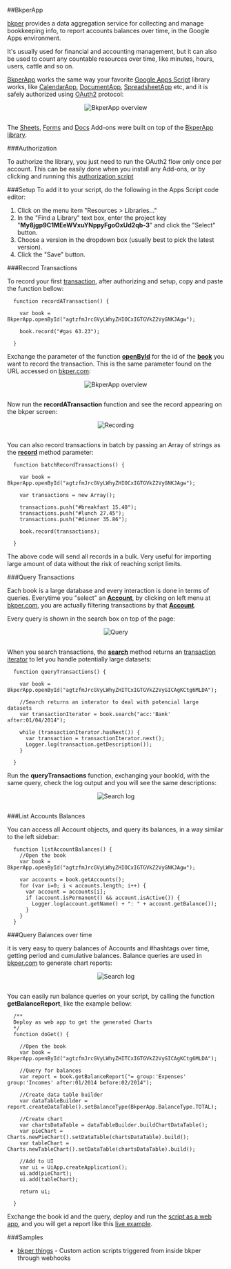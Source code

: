 [BkperApp]: http://developers.bkper.com/docs/BkperApp
[bkper]: http://about.bkper.com/features.html
[transaction]: http://developers.bkper.com/docs/BkperApp/Transaction.html
[book]: http://developers.bkper.com/docs/BkperApp/Book.html

##BkperApp

[bkper] provides a data aggregation service for collecting and manage bookkeeping info, to report accounts balances over time, in the Google Apps environment.

It's usually used for financial and accounting management, but it can also be used to count any countable resources over time, like minutes, hours, users, cattle and so on.

[BkperApp] works the same way your favorite [Google Apps Script](https://developers.google.com/apps-script/) library works, like [CalendarApp](https://developers.google.com/apps-script/reference/calendar/calendar-app), [DocumentApp](https://developers.google.com/apps-script/reference/document/document-app), [SpreadsheetApp](https://developers.google.com/apps-script/reference/spreadsheet/spreadsheet-app) etc, and it is safely authorized using [OAuth2](http://oauth.net/) protocol:

<div style="text-align:center; padding-bottom:15px">
  <img src="http://developers.bkper.com/images/docs/BkperApp-overview.png" alt="BkperApp overview">
</div>

The [Sheets](https://chrome.google.com/webstore/detail/bkper/cgjnibofbefehaeeadeomaffglgfpkfl), [Forms](https://chrome.google.com/webstore/detail/bkper/hfhnjepoehncolldclpdddgccibbpeda) and [Docs](https://chrome.google.com/webstore/detail/bkper/cdialfondjmoflglobnohjcbicdhcaaj) Add-ons were built on top of the [BkperApp library](http://developers.bkper.com/docs/BkperApp).



###Authorization

To authorize the library, you just need to run the OAuth2 flow only once per account. This can be easily done when you install any Add-ons, or by clicking and running this [authorization script](https://script.google.com/macros/s/AKfycbz8F5FGTTW72pQBfDvGjEB4eglVmOfhG_a9Qb3EXYjVo5IICg/exec)



###Setup
To add it to your script, do the following in the Apps Script code editor:

1. Click on the menu item "Resources > Libraries..."
2. In the "Find a Library" text box, enter the project key "**My8jgp9C1MEeWVxuYNppyFgoOxUd2qb-3**" and click the "Select" button.
3. Choose a version in the dropdown box (usually best to pick the latest version).
4. Click the "Save" button.



###Record Transactions

To record your first [transaction], after authorizing and setup, copy and paste the function bellow:

      function recordATransaction() {

        var book = BkperApp.openById("agtzfmJrcGVyLWhyZHIOCxIGTGVkZ2VyGNKJAgw");

        book.record("#gas 63.23");

      }

Exchange the parameter of the function [**openById**](http://developers.bkper.com/docs/BkperApp/global.html#openById) for the id of the **[book]** you want to record the transaction. This is the same parameter found on the URL accessed on [bkper.com](https://www.bkper.com):

<div style="text-align:center; padding-bottom:15px">
  <img src="http://developers.bkper.com/images/docs/bookId.png" alt="BkperApp overview">
</div>

Now run the **recordATransaction** function and see the record appearing on the bkper screen:

<div style="text-align:center; padding-bottom:15px">
  <img src="http://developers.bkper.com/images/docs/recording.png" alt="Recording">
</div>


You can also record transactions in batch by passing an Array of strings as the [**record**](http://developers.bkper.com/docs/BkperApp/Book.html#record) method parameter:

      function batchRecordTransactions() {

        var book = BkperApp.openById("agtzfmJrcGVyLWhyZHIOCxIGTGVkZ2VyGNKJAgw");

        var transactions = new Array();

        transactions.push("#breakfast 15.40");
        transactions.push("#lunch 27.45");
        transactions.push("#dinner 35.86");

        book.record(transactions);

      }

The above code will send all records in a bulk. Very useful for importing large amount of data without the risk of reaching script limits.





###Query Transactions

Each book is a large database and every interaction is done in terms of queries. Everytime you "select" an [**Account**](http://developers.bkper.com/docs/BkperApp/Account.html), by clicking on left menu at [bkper.com](https://www.bkper.com), you are actually filtering transactions by that [**Account**](http://developers.bkper.com/docs/BkperApp/Account.html).

Every query is shown in the search box on top of the page:

<div style="text-align:center; padding-bottom:15px">
  <img src="http://developers.bkper.com/images/docs/query.png" alt="Query">
</div>

When you search transactions, the [**search**](http://developers.bkper.com/docs/BkperApp/Book.html#search) method returns an [transaction iterator](http://developers.bkper.com/docs/BkperApp/TransactionIterator.html) to let you handle potentially large datasets:

      function queryTransactions() {

        var book = BkperApp.openById("agtzfmJrcGVyLWhyZHITCxIGTGVkZ2VyGICAgKCtg6MLDA");

        //Search returns an interator to deal with potencial large datasets
        var transactionIterator = book.search("acc:'Bank' after:01/04/2014");

        while (transactionIterator.hasNext()) {
          var transaction = transactionIterator.next();
          Logger.log(transaction.getDescription());
        }

      }

Run the **queryTransactions** function, exchanging your bookId, with the same query, check the log output and you will see the same descriptions:

<div style="text-align:center; padding-bottom:15px">
  <img src="http://developers.bkper.com/images/docs/logSearch.png" alt="Search log">
</div>





###List Accounts Balances

You can access all Account objects, and query its balances, in a way similar to the left sidebar:

      function listAccountBalances() {
        //Open the book
        var book = BkperApp.openById("agtzfmJrcGVyLWhyZHIOCxIGTGVkZ2VyGNKJAgw");

        var accounts = book.getAccounts();
        for (var i=0; i < accounts.length; i++) {
          var account = accounts[i];
          if (account.isPermanent() && account.isActive()) {
            Logger.log(account.getName() + ": " + account.getBalance());
          }
        }
      }



###Query Balances over time

it is very easy to query balances of Accounts and #hashtags over time, getting period and cumulative balances. Balance queries are used in [bkper.com](https://www.bkper.com) to generate chart reports:


<div style="text-align:center; padding-bottom:15px">
  <img src="http://developers.bkper.com/images/docs/balanceQueries.png" alt="Search log">
</div>

You can easily run balance queries on your script, by calling the function **getBalanceReport**, like the example bellow:

      /**
      Deploy as web app to get the generated Charts
      */
      function doGet() {

        //Open the book
        var book = BkperApp.openById("agtzfmJrcGVyLWhyZHITCxIGTGVkZ2VyGICAgKCtg6MLDA");

        //Query for balances
        var report = book.getBalanceReport("= group:'Expenses' group:'Incomes' after:01/2014 before:02/2014");

        //Create data table builder
        var dataTableBuilder = report.createDataTable().setBalanceType(BkperApp.BalanceType.TOTAL);

        //Create chart
        var chartsDataTable = dataTableBuilder.buildChartDataTable();
        var pieChart = Charts.newPieChart().setDataTable(chartsDataTable).build();
        var tableChart = Charts.newTableChart().setDataTable(chartsDataTable).build();

        //Add to UI
        var ui = UiApp.createApplication();
        ui.add(pieChart);
        ui.add(tableChart);

        return ui;

      }

Exchange the book id and the query, deploy and run the [script as a web app](https://developers.google.com/apps-script/execution_web_apps), and you will get a report like this [live example](https://script.google.com/macros/s/AKfycbxm2ezSE16D2pcuc3Hr-R8gFEZ7q_i8r55WHCsaFcH4ugwZ2cM/exec).



###Samples

- [bkper things](https://github.com/oshliaer/bkper/tree/master/bkper%20things) - Custom action scripts triggered from inside bkper through webhooks
